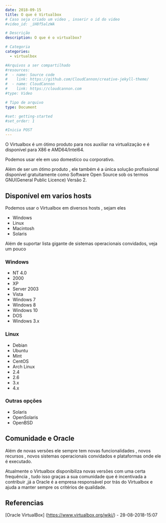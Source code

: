 ```yaml
---
date: 2018-09-15
title: O que é Virtualbox
# Caso seja criado um video , inserir o id do video
#video_id: _iH8f5alzWA

# Descrição
description: O que é o virtualbox?

# Categoria
categories:
  - virtualbox

#Arquivos a ser compartilhado
#resources:
#  - name: Source code
#    link: https://github.com/CloudCannon/creative-jekyll-theme/
#  - name: CloudCannon
#    link: https://cloudcannon.com
#type: Video

# Tipo de arquivo
type: Document

#set: getting-started
#set_order: 1

#Inicia POST
---
```


O Virtualbox é um ótimo produto para nos auxiliar na virtualização e é disponível para X86 e AMD64/Intel64.

Podemos usar ele em uso domestico ou corporativo.

Além de ser um ótimo produto , ele também é a única solução profissional disponível gratuitamente como Software Open Source sob os termos GNU(General Public Licence) Versão 2.

## Disponível em varios hosts
Podemos usar o Virtualbox em diversos hosts , sejam eles
- Windows
- Linux
- Macintosh
- Solaris

Além de suportar lista gigante de sistemas operacionais convidados, veja um pouco

### Windows

- NT 4.0
- 2000
- XP
- Server 2003
- Vista
- Windows 7
- Windows 8
- Windows 10
- DOS
- Windows 3.x

### Linux
- Debian
- Ubuntu
- Mint
- CentOS
- Arch Linux
- 2.4
- 2.6
- 3.x
- 4.x 

### Outras opções
- Solaris
- OpenSolaris
- OpenBSD


## Comunidade e Oracle
Além de novas versões ele sempre tem novas funcionalidades , novos recursos , novos sistemas operacionais convidados e plataformas onde ele é executado.

Atualmente o Virtualbox disponibiliza novas versões com uma certa frequência , tudo isso graças a sua comunidade que é incentivada a contribuir ,já a Oracle é a empresa responsável por trás do Virtualbox e ajuda a manter sempre os critérios de qualidade.

## Referencias 
[Oracle VirtualBox] (https://www.virtualbox.org/wiki/) - 28-08-2018-15:07

